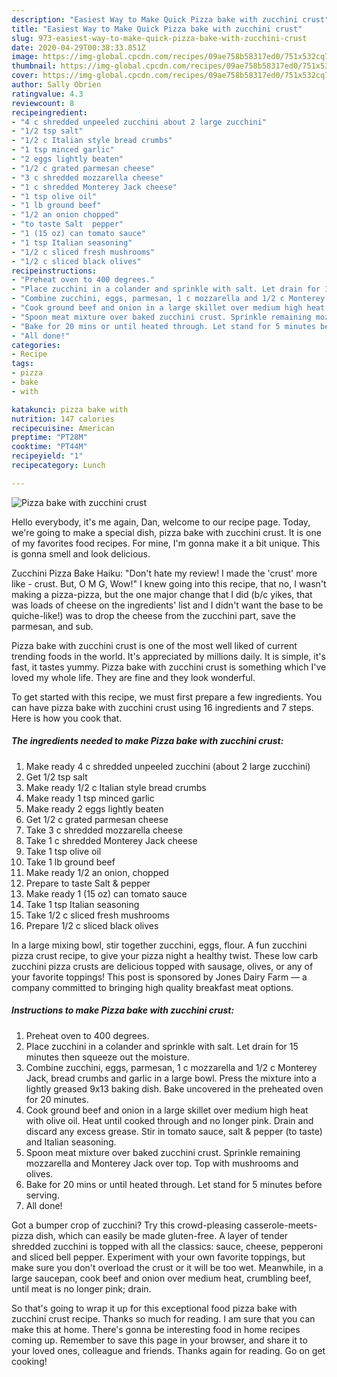 ```yaml
---
description: "Easiest Way to Make Quick Pizza bake with zucchini crust"
title: "Easiest Way to Make Quick Pizza bake with zucchini crust"
slug: 973-easiest-way-to-make-quick-pizza-bake-with-zucchini-crust
date: 2020-04-29T00:38:33.851Z
image: https://img-global.cpcdn.com/recipes/09ae758b58317ed0/751x532cq70/pizza-bake-with-zucchini-crust-recipe-main-photo.jpg
thumbnail: https://img-global.cpcdn.com/recipes/09ae758b58317ed0/751x532cq70/pizza-bake-with-zucchini-crust-recipe-main-photo.jpg
cover: https://img-global.cpcdn.com/recipes/09ae758b58317ed0/751x532cq70/pizza-bake-with-zucchini-crust-recipe-main-photo.jpg
author: Sally Obrien
ratingvalue: 4.3
reviewcount: 8
recipeingredient:
- "4 c shredded unpeeled zucchini about 2 large zucchini"
- "1/2 tsp salt"
- "1/2 c Italian style bread crumbs"
- "1 tsp minced garlic"
- "2 eggs lightly beaten"
- "1/2 c grated parmesan cheese"
- "3 c shredded mozzarella cheese"
- "1 c shredded Monterey Jack cheese"
- "1 tsp olive oil"
- "1 lb ground beef"
- "1/2 an onion chopped"
- "to taste Salt  pepper"
- "1 (15 oz) can tomato sauce"
- "1 tsp Italian seasoning"
- "1/2 c sliced fresh mushrooms"
- "1/2 c sliced black olives"
recipeinstructions:
- "Preheat oven to 400 degrees."
- "Place zucchini in a colander and sprinkle with salt. Let drain for 15 minutes then squeeze out the moisture."
- "Combine zucchini, eggs, parmesan, 1 c mozzarella and 1/2 c Monterey Jack, bread crumbs and garlic in a large bowl. Press the mixture into a lightly greased 9x13 baking dish. Bake uncovered in the preheated oven for 20 minutes."
- "Cook ground beef and onion in a large skillet over medium high heat with olive oil. Heat until cooked through and no longer pink. Drain and discard any excess grease. Stir in tomato sauce, salt &amp; pepper (to taste) and Italian seasoning."
- "Spoon meat mixture over baked zucchini crust. Sprinkle remaining mozzarella and Monterey Jack over top. Top with mushrooms and olives."
- "Bake for 20 mins or until heated through. Let stand for 5 minutes before serving."
- "All done!"
categories:
- Recipe
tags:
- pizza
- bake
- with

katakunci: pizza bake with 
nutrition: 147 calories
recipecuisine: American
preptime: "PT28M"
cooktime: "PT44M"
recipeyield: "1"
recipecategory: Lunch

---
```



![Pizza bake with zucchini crust](https://img-global.cpcdn.com/recipes/09ae758b58317ed0/751x532cq70/pizza-bake-with-zucchini-crust-recipe-main-photo.jpg)

Hello everybody, it's me again, Dan, welcome to our recipe page. Today, we're going to make a special dish, pizza bake with zucchini crust. It is one of my favorites food recipes. For mine, I'm gonna make it a bit unique. This is gonna smell and look delicious.

Zucchini Pizza Bake Haiku: &#34;Don&#39;t hate my review! I made the &#39;crust&#39; more like - crust. But, O M G, Wow!&#34; I knew going into this recipe, that no, I wasn&#39;t making a pizza-pizza, but the one major change that I did (b/c yikes, that was loads of cheese on the ingredients&#39; list and I didn&#39;t want the base to be quiche-like!) was to drop the cheese from the zucchini part, save the parmesan, and sub.

Pizza bake with zucchini crust is one of the most well liked of current trending foods in the world. It's appreciated by millions daily. It is simple, it's fast, it tastes yummy. Pizza bake with zucchini crust is something which I've loved my whole life. They are fine and they look wonderful.


To get started with this recipe, we must first prepare a few ingredients. You can have pizza bake with zucchini crust using 16 ingredients and 7 steps. Here is how you cook that.

<!--inarticleads1-->

##### The ingredients needed to make Pizza bake with zucchini crust:

1. Make ready 4 c shredded unpeeled zucchini (about 2 large zucchini)
1. Get 1/2 tsp salt
1. Make ready 1/2 c Italian style bread crumbs
1. Make ready 1 tsp minced garlic
1. Make ready 2 eggs lightly beaten
1. Get 1/2 c grated parmesan cheese
1. Take 3 c shredded mozzarella cheese
1. Take 1 c shredded Monterey Jack cheese
1. Take 1 tsp olive oil
1. Take 1 lb ground beef
1. Make ready 1/2 an onion, chopped
1. Prepare to taste Salt &amp; pepper
1. Make ready 1 (15 oz) can tomato sauce
1. Take 1 tsp Italian seasoning
1. Take 1/2 c sliced fresh mushrooms
1. Prepare 1/2 c sliced black olives


In a large mixing bowl, stir together zucchini, eggs, flour. A fun zucchini pizza crust recipe, to give your pizza night a healthy twist. These low carb zucchini pizza crusts are delicious topped with sausage, olives, or any of your favorite toppings! This post is sponsored by Jones Dairy Farm — a company committed to bringing high quality breakfast meat options. 

<!--inarticleads2-->

##### Instructions to make Pizza bake with zucchini crust:

1. Preheat oven to 400 degrees.
1. Place zucchini in a colander and sprinkle with salt. Let drain for 15 minutes then squeeze out the moisture.
1. Combine zucchini, eggs, parmesan, 1 c mozzarella and 1/2 c Monterey Jack, bread crumbs and garlic in a large bowl. Press the mixture into a lightly greased 9x13 baking dish. Bake uncovered in the preheated oven for 20 minutes.
1. Cook ground beef and onion in a large skillet over medium high heat with olive oil. Heat until cooked through and no longer pink. Drain and discard any excess grease. Stir in tomato sauce, salt &amp; pepper (to taste) and Italian seasoning.
1. Spoon meat mixture over baked zucchini crust. Sprinkle remaining mozzarella and Monterey Jack over top. Top with mushrooms and olives.
1. Bake for 20 mins or until heated through. Let stand for 5 minutes before serving.
1. All done!


Got a bumper crop of zucchini? Try this crowd-pleasing casserole-meets-pizza dish, which can easily be made gluten-free. A layer of tender shredded zucchini is topped with all the classics: sauce, cheese, pepperoni and sliced bell pepper. Experiment with your own favorite toppings, but make sure you don&#39;t overload the crust or it will be too wet. Meanwhile, in a large saucepan, cook beef and onion over medium heat, crumbling beef, until meat is no longer pink; drain. 

So that's going to wrap it up for this exceptional food pizza bake with zucchini crust recipe. Thanks so much for reading. I am sure that you can make this at home. There's gonna be interesting food in home recipes coming up. Remember to save this page in your browser, and share it to your loved ones, colleague and friends. Thanks again for reading. Go on get cooking!
